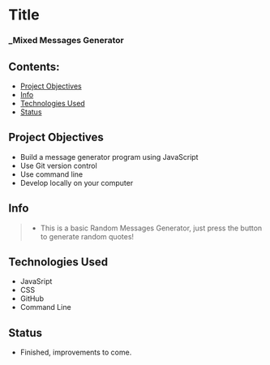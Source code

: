 # Title
 ### _Mixed Messages Generator

 ## Contents: 
 * [Project Objectives](#Project-Objectives)<br>
* [Info](#Info)<br>
* [Technologies Used](#Technologies-Used)<br>
* [Status](#Status)<br>
## Project Objectives
* Build a message generator program using JavaScript
* Use Git version control
* Use command line 
* Develop locally on your computer 
## Info
> * This is a basic Random Messages Generator, just press the button to generate random quotes!
## Technologies Used
* JavaSript
* CSS
* GitHub
* Command Line
## Status
* Finished, improvements to come.
